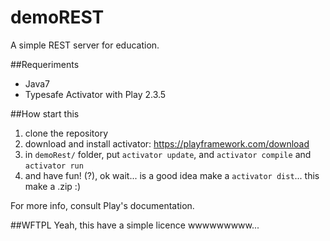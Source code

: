 demoREST
========

A simple REST server for education.

##Requeriments

- Java7
- Typesafe Activator with Play 2.3.5


##How start this

1. clone the repository
2. download and install activator: https://playframework.com/download
3. in `demoRest/` folder, put `activator update`, and `activator compile` and `activator run`
4. and have fun! (?), ok wait... is a good idea make a `activator dist`... this make a .zip :)


For more info, consult Play's documentation.

##WFTPL
Yeah, this have a simple licence wwwwwwwww...


